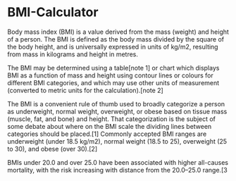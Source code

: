 # BMI-Calculator
Body mass index (BMI) is a value derived from the mass (weight) and height of a person. The BMI is defined as the body mass divided by the square of the body height, and is universally expressed in units of kg/m2, resulting from mass in kilograms and height in metres.

The BMI may be determined using a table[note 1] or chart which displays BMI as a function of mass and height using contour lines or colours for different BMI categories, and which may use other units of measurement (converted to metric units for the calculation).[note 2]

The BMI is a convenient rule of thumb used to broadly categorize a person as underweight, normal weight, overweight, or obese based on tissue mass (muscle, fat, and bone) and height. That categorization is the subject of some debate about where on the BMI scale the dividing lines between categories should be placed.[1] Commonly accepted BMI ranges are underweight (under 18.5 kg/m2), normal weight (18.5 to 25), overweight (25 to 30), and obese (over 30).[2]

BMIs under 20.0 and over 25.0 have been associated with higher all-causes mortality, with the risk increasing with distance from the 20.0–25.0 range.[3
